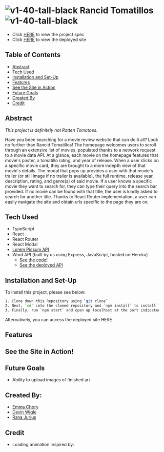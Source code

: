# ![v1-40-tall-black](https://user-images.githubusercontent.com/69861203/153937916-5bb638c2-ed79-4c14-b4b5-9e5d7b38a08c.png) Rancid Tomatillos ![v1-40-tall-black](https://user-images.githubusercontent.com/69861203/153937916-5bb638c2-ed79-4c14-b4b5-9e5d7b38a08c.png)

- Click [HERE](https://frontend.turing.edu/projects/module-3/rancid-tomatillos-v3.html) to view the project spec
- Click [HERE](https://rancid-tomatillos-fw0sm9t03-rjur11.vercel.app/) to view the deployed site

## Table of Contents

- [Abstract](#abstract)
- [Tech Used](#tech-used)
- [Installation and Set-Up](#installation-and-set-up)
- [Features](#features)
- [See the Site in Action](#see-the-site-in-action)
- [Future Goals](#future-goals)
- [Created By](#created-by)
- [Credit](#credit)

## Abstract

_This project is definitely not Rotten Tomatoes._

Have you been searching for a movie review website that can do it all? Look no further than Rancid Tomatillos! The homepage welcomes users to scroll through an extensive list of movies, populated thanks to a network request to a movie data API. At a glance, each movie on the homepage features that movie's poster, a tomatillo rating, and year of release. When a user clicks on a specific movie card, they are brought to a more indepth view of that movie's details. The modal that pops up provides a user with that movie's trailer (or still image if no trailer is available), the full runtime, release year, description, rating, and genre(s) of said movie. If a user knows a specific movie they want to search for, they can type their query into the search bar provided. If no movie can be found with that title, the user is kindly asked to search for another title. Thanks to React Router implementation, a user can easily navigate the site and obtain urls specific to the page they are on.

## Tech Used

- TypeScript
- React
- React Router
- React Modal
- [Lorem Picsum API](https://picsum.photos/)
- Word API (built by us using Express, JavaScript, hosted on Heroku)
  - [See the code!](https://github.com/devonwigle/word-api)
  - [See the deployed API](https://art-block-word-api.herokuapp.com/api/v1/words)

## Installation and Set-Up

To install this project, please see below:

```bash
1. Clone down this Repository using `git clone`
2. Next, `cd` into the cloned repository and `npm install` to install library dependancies
3. Finally, run `npm start` and open up localhost at the port indicated to view the webpage
```

Alternatively, you can access the deployed site HERE

## Features

## See the Site in Action!

## Future Goals

- Ability to upload images of finished art

## Created By:

- [Emma Chory](https://github.com/Echory)
- [Devin Wigle](https://github.com/devonwigle)
- [Rana Jurjus](https://github.com/rjur11)

## Credit

- Loading animation inspired by:
